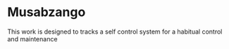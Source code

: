 # Musabzango
This work is designed to tracks a self control system for a habitual control and maintenance
